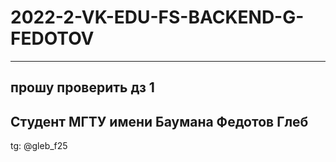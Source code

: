 # 2022-2-VK-EDU-FS-BACKEND-G-FEDOTOV
---------------------------

прошу проверить дз 1
---------------------------
Студент МГТУ имени Баумана Федотов Глеб
---------------------------
tg: @gleb_f25
